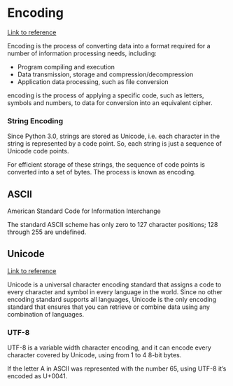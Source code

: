 # Encoding

[Link to reference](https://www.techopedia.com/definition/948/encoding)

Encoding is the process of converting data into a format required for a number of information processing needs, including:

* Program compiling and execution
* Data transmission, storage and compression/decompression
* Application data processing, such as file conversion

encoding is the process of applying a specific code, such as letters, symbols and numbers, to data for conversion into an equivalent cipher.

### String Encoding

Since Python 3.0, strings are stored as Unicode, i.e. each character in the string is represented by a code point. So, each string is just a sequence of Unicode code points.

For efficient storage of these strings, the sequence of code points is converted into a set of bytes. The process is known as encoding.



## ASCII

American Standard Code for Information Interchange

The standard ASCII scheme has only zero to 127 character positions; 128 through 255 are undefined.


## Unicode

[Link to reference](https://flaviocopes.com/unicode/)

Unicode is a universal character encoding standard that assigns a code to every character and symbol in every language in the world. Since no other encoding standard supports all languages, Unicode is the only encoding standard that ensures that you can retrieve or combine data using any combination of languages.

### UTF-8

UTF-8 is a variable width character encoding, and it can encode every character covered by Unicode, using from 1 to 4 8-bit bytes.

 If the letter A in ASCII was represented with the number 65, using UTF-8 it’s encoded as U+0041.
